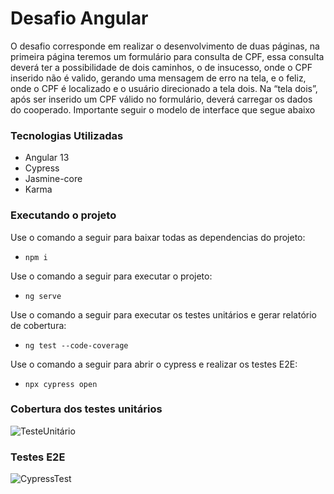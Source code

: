 # Desafio Angular
O desafio corresponde em realizar o desenvolvimento de duas páginas, na primeira página teremos um formulário para consulta de CPF, essa consulta deverá ter a possibilidade de dois caminhos, o de insucesso, onde o CPF inserido não é valido, gerando uma mensagem de erro na tela, e o feliz, onde
o CPF é localizado e o usuário direcionado a tela dois. Na “tela dois”, após ser inserido um CPF válido no formulário, deverá carregar os dados do cooperado. Importante seguir o modelo de interface que segue abaixo
### Tecnologias Utilizadas

- Angular 13
- Cypress
- Jasmine-core
- Karma
### Executando o projeto

Use o comando a seguir para baixar todas as dependencias do projeto:

- `npm i`

Use o comando a seguir para executar o projeto:

- `ng serve`

Use o comando a seguir para executar os testes unitários e gerar relatório de cobertura:

- `ng test --code-coverage`

Use o comando a seguir para abrir o cypress e realizar os testes E2E:

- `npx cypress open`

### Cobertura dos testes unitários
 ![TesteUnitário](https://github.com/luizotaviogb/desafio-angular/blob/master/src/assets/unitaryTestCoverage.png)

### Testes E2E
 ![CypressTest](https://github.com/luizotaviogb/desafio-angular/blob/master/src/assets/cypressTest.png)